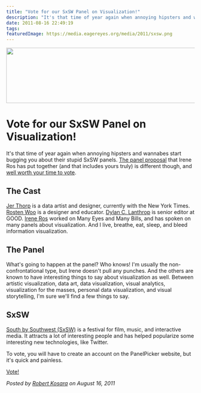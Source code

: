 ```yaml
---
title: "Vote for our SxSW Panel on Visualization!"
description: "It's that time of year again when annoying hipsters and wannabes start bugging you about their stupid SxSW panels. The panel proposal that Irene Ros has put together (and that includes yours truly) is different though, and well worth your time to vote."
date: 2011-08-16 22:49:19
tags: 
featuredImage: https://media.eagereyes.org/media/2011/sxsw.png
---
```


<p><img src="https://media.eagereyes.org/media/2011/sxsw.png" alt="" width="600" height="148" /></p>

# Vote for our SxSW Panel on Visualization!

It's that time of year again when annoying hipsters and wannabes start bugging you about their stupid SxSW panels. <a href="http://longlivedatavis.com/">The panel proposal</a> that Irene Ros has put together (and that includes yours truly) is different though, and <a href="http://panelpicker.sxsw.com/ideas/view/11637">well worth your time to vote</a>.

## The Cast

<a href="http://blprnt.com/">Jer Thorp</a> is a data artist and designer, currently with the New York Times. <a href="http://wehavenoart.net/">Rosten Woo</a> is a designer and educator. <a href="http://unequal-design.com/">Dylan C. Lanthrop</a> is senior editor at GOOD. <a href="http://ireneros.com/">Irene Ros</a> worked on Many Eyes and Many Bills, and has spoken on many panels about visualization. And I live, breathe, eat, sleep, and bleed information visualization.

## The Panel

What's going to happen at the panel? Who knows! I'm usually the non-confrontational type, but Irene doesn't pull any punches. And the others are known to have interesting things to say about visualization as well. Between artistic visualization, data art, data visualization, visual analytics, visualization for the masses, personal data visualization, and visual storytelling, I'm sure we'll find a few things to say.

## SxSW

<a href="http://sxsw.com/">South by Southwest (SxSW)</a> is a festival for film, music, and interactive media. It attracts a lot of interesting people and has helped popularize some interesting new technologies, like Twitter.

To vote, you will have to create an account on the PanelPicker website, but it's quick and painless.

<a href="http://longlivedatavis.com/">Vote!</a>


_Posted by <a href="/about">Robert Kosara</a> on August 16, 2011_


